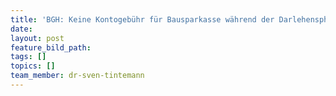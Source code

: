 ```yaml
---
title: 'BGH: Keine Kontogebühr für Bausparkasse während der Darlehensphase'
date:
layout: post
feature_bild_path:
tags: []
topics: []
team_member: dr-sven-tintemann
---
```

